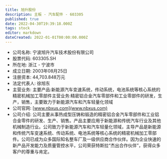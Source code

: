 ```yaml
---
title: 旭升股份
description: 主板 - 汽车配件 - 603305
published: true
date: 2022-04-30T19:39:18.000Z
tags: stock
editor: markdown
dateCreated: 2022-01-01T00:00:00.000Z
---
```


- 公司名称: 宁波旭升汽车技术股份有限公司
- 股票代码: 603305.SH
- 所在地: 浙江 - 宁波市
- 成立日期: 2003年08月25日
- 注册资本: 44,703.848万元
- 法定代表人: 徐旭东
- 主营业务: 主要产品:新能源汽车变速系统，传动系统，电池系统等核心系统的精密机械加工零部件主营业务:精密铝合金汽车零部件和工业零部件的研发，生产，销售，主要致力于新能源汽车和汽车轻量化领域
- 公司官网: [www.nbxus.com](www.nbxus.com)
- 公司介绍: 公司主要从事热成型压铸和锻造的精密铝合金汽车零部件和工业铝合金零件的研发、生产、销售。产品主要应用于新能源和传统汽车行业及其他机械制造行业。公司致力于新能源汽车和汽车轻量化领域，主导产品是新能源和传统汽车变速系统、传动系统、电池系统等核心系统的精密机械加工零部件。公司已成为众多国际知名整车厂及一级供应商合作伙伴。因为企业快速的新产品开发能力及质量管控水平，公司荣获特斯拉“杰出合作伙伴”，获得众多客户的尊重与肯定。


